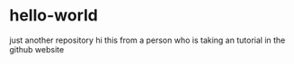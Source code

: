 # hello-world
just another repository
hi this from a person who is taking an tutorial in the github website
